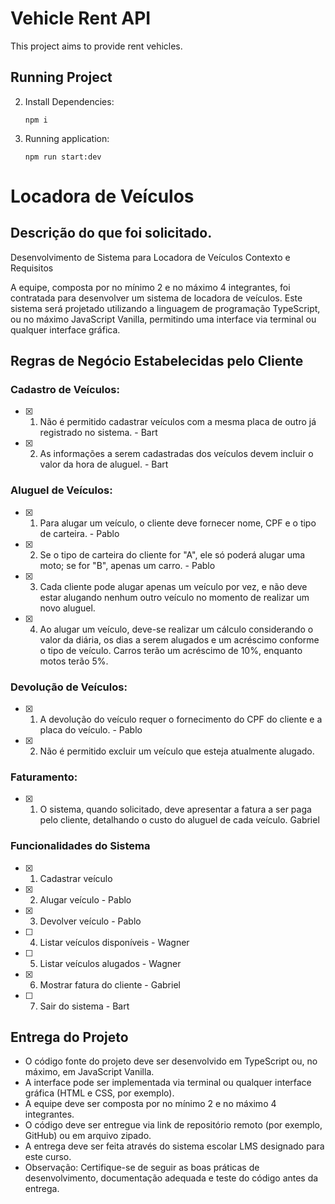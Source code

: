 # Vehicle Rent API

This project aims to provide rent vehicles.

## Running Project

2. Install Dependencies:
     ```shell
     npm i
     ```

3. Running application:
     ```shell
     npm run start:dev
     ```


# Locadora de Veículos

## Descrição do que foi solicitado.

Desenvolvimento de Sistema para Locadora de Veículos
Contexto e Requisitos

A equipe, composta por no mínimo 2 e no máximo 4 integrantes, foi contratada para desenvolver
um sistema de locadora de veículos. Este sistema será projetado utilizando a linguagem de
programação TypeScript, ou no máximo JavaScript Vanilla, permitindo uma interface via terminal ou
qualquer interface gráfica.

## Regras de Negócio Estabelecidas pelo Cliente
### Cadastro de Veículos:
- [x] 1. Não é permitido cadastrar veículos com a mesma placa de outro já registrado no sistema. - Bart
- [x] 2. As informações a serem cadastradas dos veículos devem incluir o valor da hora de aluguel. - Bart

### Aluguel de Veículos:
- [x] 1. Para alugar um veículo, o cliente deve fornecer nome, CPF e o tipo de carteira. - Pablo
- [x] 2. Se o tipo de carteira do cliente for "A", ele só poderá alugar uma moto; se for "B", apenas um carro. - Pablo
- [x] 3. Cada cliente pode alugar apenas um veículo por vez, e não deve estar alugando nenhum outro veículo no momento de realizar um novo aluguel.
- [x] 4. Ao alugar um veículo, deve-se realizar um cálculo considerando o valor da diária, os dias a serem alugados e um acréscimo conforme o tipo de veículo. Carros terão um acréscimo de 10%,
enquanto motos terão 5%.

### Devolução de Veículos:
- [x] 1. A devolução do veículo requer o fornecimento do CPF do cliente e a placa do veículo. - Pablo
- [x] 2. Não é permitido excluir um veículo que esteja atualmente alugado.

### Faturamento:
- [x] 1. O sistema, quando solicitado, deve apresentar a fatura a ser paga pelo cliente, detalhando o custo do aluguel de cada veículo. Gabriel

### Funcionalidades do Sistema
- [x] 1. Cadastrar veículo
- [x] 2. Alugar veículo - Pablo
- [x] 3. Devolver veículo - Pablo
- [ ] 4. Listar veículos disponíveis - Wagner
- [ ] 5. Listar veículos alugados - Wagner
- [x] 6. Mostrar fatura do cliente - Gabriel
- [ ] 7. Sair do sistema - Bart

## Entrega do Projeto
- O código fonte do projeto deve ser desenvolvido em TypeScript ou, no máximo, em JavaScript
Vanilla.
- A interface pode ser implementada via terminal ou qualquer interface gráfica (HTML e CSS, por
exemplo).
- A equipe deve ser composta por no mínimo 2 e no máximo 4 integrantes.
- O código deve ser entregue via link de repositório remoto (por exemplo, GitHub) ou em arquivo
zipado.
- A entrega deve ser feita através do sistema escolar LMS designado para este curso.
- Observação: Certifique-se de seguir as boas práticas de desenvolvimento, documentação
adequada e teste do código antes da entrega.